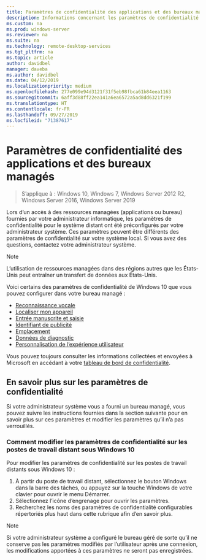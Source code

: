 ```yaml
---
title: Paramètres de confidentialité des applications et des bureaux managés
description: Informations concernant les paramètres de confidentialité du système distant lorsque vous utilisez des applications et des bureaux managés.
ms.custom: na
ms.prod: windows-server
ms.reviewer: na
ms.suite: na
ms.technology: remote-desktop-services
ms.tgt_pltfrm: na
ms.topic: article
author: davidbel
manager: daveba
ms.author: davidbel
ms.date: 04/12/2019
ms.localizationpriority: medium
ms.openlocfilehash: 277e099e94d3121f31f5eb98fbca61b84eea1163
ms.sourcegitcommit: 6aff3d88ff22ea141a6ea6572a5ad8dd6321f199
ms.translationtype: HT
ms.contentlocale: fr-FR
ms.lasthandoff: 09/27/2019
ms.locfileid: "71387617"
---
```

# <a name="privacy-settings-for-managed-apps-and-desktops"></a>Paramètres de confidentialité des applications et des bureaux managés

>S’applique à : Windows 10, Windows 7, Windows Server 2012 R2, Windows Server 2016, Windows Server 2019

Lors d’un accès à des ressources managées (applications ou bureau) fournies par votre administrateur informatique, les paramètres de confidentialité pour le système distant ont été préconfigurés par votre administrateur système. Ces paramètres peuvent être différents des paramètres de confidentialité sur votre système local. Si vous avez des questions, contactez votre administrateur système.

>[!NOTE]
>L’utilisation de ressources managées dans des régions autres que les États-Unis peut entraîner un transfert de données aux États-Unis.

Voici certains des paramètres de confidentialité de Windows 10 que vous pouvez configurer dans votre bureau managé :

- [Reconnaissance vocale](https://go.microsoft.com/fwlink/?linkid=874646)
- [Localiser mon appareil](https://go.microsoft.com/fwlink/?linkid=533063)
- [Entrée manuscrite et saisie](https://go.microsoft.com/fwlink/?linkid=874646)
- [Identifiant de publicité](https://go.microsoft.com/fwlink/?linkid=838419)
- [Emplacement](https://go.microsoft.com/fwlink/?linkid=529987)
- [Données de diagnostic](https://go.microsoft.com/fwlink/?linkid=614828)
- [Personnalisation de l’expérience utilisateur](https://go.microsoft.com/fwlink/?linkid=614828)

Vous pouvez toujours consulter les informations collectées et envoyées à Microsoft en accédant à votre [tableau de bord de confidentialité](https://go.microsoft.com/fwlink/?linkid=864206).

## <a name="learn-more-about-privacy-settings"></a>En savoir plus sur les paramètres de confidentialité

Si votre administrateur système vous a fourni un bureau managé, vous pouvez suivre les instructions fournies dans la section suivante pour en savoir plus sur ces paramètres et modifier les paramètres qu’il n’a pas verrouillés.

### <a name="how-to-change-privacy-settings-in-windows-10-remote-desktops"></a>Comment modifier les paramètres de confidentialité sur les postes de travail distant sous Windows 10

Pour modifier les paramètres de confidentialité sur les postes de travail distants sous Windows 10 :

1. À partir du poste de travail distant, sélectionnez le bouton Windows dans la barre des tâches, ou appuyez sur la touche Windows de votre clavier pour ouvrir le menu Démarrer.
2. Sélectionnez l’icône d’engrenage pour ouvrir les paramètres.
3. Recherchez les noms des paramètres de confidentialité configurables répertoriés plus haut dans cette rubrique afin d’en savoir plus.

>[!NOTE]
> Si votre administrateur système a configuré le bureau géré de sorte qu’il ne conserve pas les paramètres modifiés par l’utilisateur après une connexion, les modifications apportées à ces paramètres ne seront pas enregistrées.
